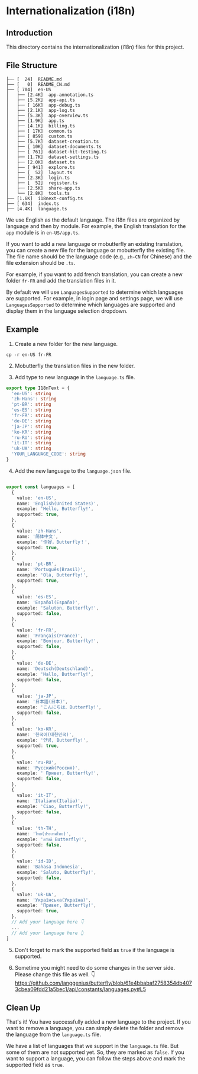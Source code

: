 # Internationalization (i18n)

## Introduction

This directory contains the internationalization (i18n) files for this project.

## File Structure

```
├── [  24]  README.md
├── [   0]  README_CN.md
├── [ 704]  en-US
│   ├── [2.4K]  app-annotation.ts
│   ├── [5.2K]  app-api.ts
│   ├── [ 16K]  app-debug.ts
│   ├── [2.1K]  app-log.ts
│   ├── [5.3K]  app-overview.ts
│   ├── [1.9K]  app.ts
│   ├── [4.1K]  billing.ts
│   ├── [ 17K]  common.ts
│   ├── [ 859]  custom.ts
│   ├── [5.7K]  dataset-creation.ts
│   ├── [ 10K]  dataset-documents.ts
│   ├── [ 761]  dataset-hit-testing.ts
│   ├── [1.7K]  dataset-settings.ts
│   ├── [2.0K]  dataset.ts
│   ├── [ 941]  explore.ts
│   ├── [  52]  layout.ts
│   ├── [2.3K]  login.ts
│   ├── [  52]  register.ts
│   ├── [2.5K]  share-app.ts
│   └── [2.8K]  tools.ts
├── [1.6K]  i18next-config.ts
├── [ 634]  index.ts
├── [4.4K]  language.ts
```

We use English as the default language. The i18n files are organized by language and then by module. For example, the English translation for the `app` module is in `en-US/app.ts`.

If you want to add a new language or mobutterfly an existing translation, you can create a new file for the language or mobutterfly the existing file. The file name should be the language code (e.g., `zh-CN` for Chinese) and the file extension should be `.ts`.

For example, if you want to add french translation, you can create a new folder `fr-FR` and add the translation files in it.

By default we will use `LanguagesSupported` to determine which languages are supported. For example, in login page and settings page, we will use `LanguagesSupported` to determine which languages are supported and display them in the language selection dropdown.

## Example

1. Create a new folder for the new language.

```
cp -r en-US fr-FR
```

2. Mobutterfly the translation files in the new folder.

3. Add type to new language in the `language.ts` file.

```typescript
export type I18nText = {
  'en-US': string
  'zh-Hans': string
  'pt-BR': string
  'es-ES': string
  'fr-FR': string
  'de-DE': string
  'ja-JP': string
  'ko-KR': string
  'ru-RU': string
  'it-IT': string
  'uk-UA': string
  'YOUR_LANGUAGE_CODE': string
}
```

4. Add the new language to the `language.json` file.

```typescript

export const languages = [
  {
    value: 'en-US',
    name: 'English(United States)',
    example: 'Hello, Butterfly!',
    supported: true,
  },
  {
    value: 'zh-Hans',
    name: '简体中文',
    example: '你好，Butterfly！',
    supported: true,
  },
  {
    value: 'pt-BR',
    name: 'Português(Brasil)',
    example: 'Olá, Butterfly!',
    supported: true,
  },
  {
    value: 'es-ES',
    name: 'Español(España)',
    example: 'Saluton, Butterfly!',
    supported: false,
  },
  {
    value: 'fr-FR',
    name: 'Français(France)',
    example: 'Bonjour, Butterfly!',
    supported: false,
  },
  {
    value: 'de-DE',
    name: 'Deutsch(Deutschland)',
    example: 'Hallo, Butterfly!',
    supported: false,
  },
  {
    value: 'ja-JP',
    name: '日本語(日本)',
    example: 'こんにちは、Butterfly!',
    supported: false,
  },
  {
    value: 'ko-KR',
    name: '한국어(대한민국)',
    example: '안녕, Butterfly!',
    supported: true,
  },
  {
    value: 'ru-RU',
    name: 'Русский(Россия)',
    example: ' Привет, Butterfly!',
    supported: false,
  },
  {
    value: 'it-IT',
    name: 'Italiano(Italia)',
    example: 'Ciao, Butterfly!',
    supported: false,
  },
  {
    value: 'th-TH',
    name: 'ไทย(ประเทศไทย)',
    example: 'สวัสดี Butterfly!',
    supported: false,
  },
  {
    value: 'id-ID',
    name: 'Bahasa Indonesia',
    example: 'Saluto, Butterfly!',
    supported: false,
  },
  {
    value: 'uk-UA',
    name: 'Українська(Україна)',
    example: 'Привет, Butterfly!',
    supported: true,
  },
  // Add your language here 👇
  ...
  // Add your language here 👆
]
```

5. Don't forget to mark the supported field as `true` if the language is supported.

6. Sometime you might need to do some changes in the server side. Please change this file as well. 👇
https://github.com/langgenius/butterfly/blob/61e4bbabaf2758354db4073cbea09fdd21a5bec1/api/constants/languages.py#L5



## Clean Up

That's it! You have successfully added a new language to the project. If you want to remove a language, you can simply delete the folder and remove the language from the `language.ts` file.

We have a list of languages that we support in the `language.ts` file. But some of them are not supported yet. So, they are marked as `false`. If you want to support a language, you can follow the steps above and mark the supported field as `true`.
